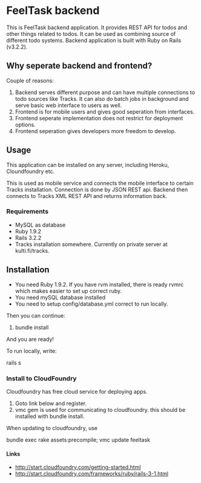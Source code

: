 # FeelTask backend

This is FeelTask backend application. It provides REST API for todos and other things related to todos. It can be used as combining source of different todo systems. Backend application is built with Ruby on Rails (v3.2.2).

## Why seperate backend and frontend?

Couple of reasons:

1. Backend serves different purpose and can have multiple connections to todo sources like Tracks. It can also do batch jobs in background and serve basic web interface to users as well.
1. Frontend is for mobile users and gives good seperation from interfaces.
1. Frontend seperate implementation does not restrict for deployment options.
1. Frontend seperation gives developers more freedom to develop.

## Usage

This application can be installed on any server, including Heroku, Cloundfoundry etc.

This is used as mobile service and connects the mobile interface to certain Tracks installation. Connection is done by JSON REST api. Backend then connects to Tracks XML REST API and returns information back.

### Requirements

* MySQL as database
* Ruby 1.9.2
* Rails 3.2.2
* Tracks installation somewhere. Currently on private server at kulti.fi/tracks.

## Installation

* You need Ruby 1.9.2. If you have rvm installed, there is ready rvmrc which makes easier to set up correct ruby.
* You need mySQL database installed
* You need to setup config/database.yml correct to run locally.

Then you can continue:

1. bundle install

And you are ready!

To run locally, write:

rails s

### Install to CloudFoundry

Cloudfoundry has free cloud service for deploying apps.

1. Goto link below and register.
1. vmc gem is used for communicating to cloudfoundry. this should be installed with bundle install.

When updating to cloudfoundry, use

bundle exec rake assets:precompile; vmc update feeltask

#### Links

* http://start.cloudfoundry.com/getting-started.html
* http://start.cloudfoundry.com/frameworks/ruby/rails-3-1.html

